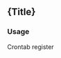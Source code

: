 ﻿<!--settings(
title=Node.Cs 2.0-Crontab module
description=Node.Cs Sample crontab module.
filters=children;includefile
children_required=
)-->

<!--include(shared/breadcrumb.php)-->

## {Title}

### Usage

Crontab register 